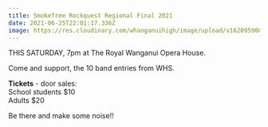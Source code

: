 ```yaml
---
title: Smokefree Rockquest Regional Final 2021
date: 2021-06-25T22:01:17.336Z
image: https://res.cloudinary.com/whanganuihigh/image/upload/v1620959088/Events/1593662-1863-34.jpg
---
```

THIS SATURDAY, 7pm at The Royal Wanganui Opera House. 

Come and support, the 10 band entries from WHS. 

**Tickets** - door sales:  
School students $10   
Adults $20 

Be there and make some noise!!
  



